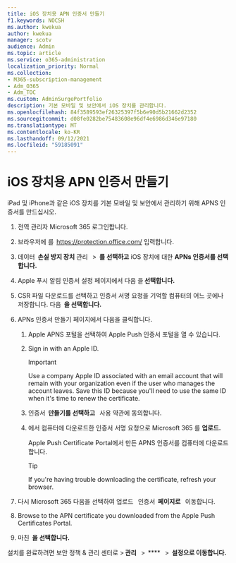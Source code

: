 ```yaml
---
title: iOS 장치용 APN 인증서 만들기
f1.keywords: NOCSH
ms.author: kwekua
author: kwekua
manager: scotv
audience: Admin
ms.topic: article
ms.service: o365-administration
localization_priority: Normal
ms.collection:
- M365-subscription-management
- Adm_O365
- Adm_TOC
ms.custom: AdminSurgePortfolio
description: 기본 모바일 및 보안에서 iOS 장치를 관리합니다.
ms.openlocfilehash: 84f3589593ef26325397f5b6e90d5b21662d2352
ms.sourcegitcommit: d08fe0282be75483608e96df4e6986d346e97180
ms.translationtype: MT
ms.contentlocale: ko-KR
ms.lasthandoff: 09/12/2021
ms.locfileid: "59185091"
---
```

# <a name="create-an-apns-certificate-for-ios-devices"></a>iOS 장치용 APN 인증서 만들기

iPad 및 iPhone과 같은 iOS 장치를 기본 모바일 및 보안에서 관리하기 위해 APNS 인증서를 만드십시오.

1. 전역 관리자 Microsoft 365 로그인합니다.

2. 브라우저에 를  <https://protection.office.com/> 입력합니다.

3. 데이터  **손실 방지 장치** 관리   >  **를 선택하고** iOS 장치에 대한 **APNs 인증서를 선택합니다.**

4. Apple 푸시 알림 인증서 설정 페이지에서 다음 을 **선택합니다.**

5. CSR 파일 다운로드를 선택하고 인증서 서명 요청을 기억할 컴퓨터의 어느 곳에나 저장합니다. 다음  **을 선택합니다.**

6. APNs 인증서 만들기 페이지에서 다음을 클릭합니다.

    1. Apple APNS 포털을 선택하여 Apple Push 인증서 포털을 열 수 있습니다.

    2. Sign in with an Apple ID.

       > [!IMPORTANT]
       > Use a company Apple ID associated with an email account that will remain with your organization even if the user who manages the account leaves. Save this ID because you'll need to use the same ID when it's time to renew the certificate.

    3. 인증서  **만들기를 선택하고**   사용 약관에 동의합니다.

    4. 에서 컴퓨터에 다운로드한 인증서 서명 요청으로 Microsoft 365 를 **업로드.**

       Apple Push Certificate Portal에서 만든 APNS 인증서를 컴퓨터에 다운로드합니다.

       > [!TIP]
       > If you're having trouble downloading the certificate, refresh your browser.

7. 다시 Microsoft 365 다음을 선택하여 업로드    인증서  **페이지로**   이동합니다.

8.  Browse to the APN certificate you downloaded from the Apple Push Certificates Portal.

9. 마친  **을 선택합니다.**

설치를 완료하려면 보안 정책 & 관리 센터로 > **관리**   >  ****   >  **설정으로 이동합니다.**
